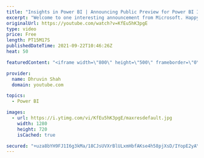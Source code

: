```yaml
---
title: "Insights in Power BI | Announcing Public Preview for Power BI Insights (September 2021 Updates)"
excerpt: "Welcome to one interesting announcement from Microsoft. Happy to announce the Public Preview of \"Insights\" in Power BI. The first question arises in our mind how Insights feature is useful to us? The Insights feature helps users easily find and explore insights such as anomalies, trends, and KPI analysis"
originalUrl: https://youtube.com/watch?v=KfEu5hK3pgE
type: video
price: Free
length: PT15M17S
publishedDateTime: 2021-09-22T10:46:26Z
heat: 50

featuredContent: "<iframe width=\"800\" height=\"500\" frameborder=\"0\" src=\"https://www.youtube.com/embed/KfEu5hK3pgE\" allow=\"accelerometer; autoplay; encrypted-media; gyroscope; picture-in-picture\" allowfullscreen></iframe>"

provider:
  name: Dhruvin Shah
  domain: youtube.com

topics:
  - Power BI

images:
  - url: https://i.ytimg.com/vi/KfEu5hK3pgE/maxresdefault.jpg
    width: 1280
    height: 720
    isCached: true

secured: "+uza8bYH9FJ1I6g3kMa/18CJsUVXrBlULxmHbfAKse4h58pjXsD/IYopE2yAY7WLONYA3jmOQiOHH+JM1pfy7cMvbgCEqVK1UN2AIzC9mOSOPl2exGf0l5GI6vwY06KeRSfxfRNkUoCK5WwxTf6G0laERBLW4Uo4c/KulKJecvHPcSHW8Wuyki2LQ7s72hx84fXOru5KuUbUKg9dljC7DeCq5gSJnAz7Qh22TTu+JMCS1YJdTgStCRSBIB8QWN6cpC29I/fyVovd77cRnQfqkcmQKP72/fehjR3fJa9hVQzRSlEu8iXa04yYQs6gj3XRNx04KlI5TpCpAxYdMgtyhqqF9SPI234Mc2I2RdyHml91lHlFxx5TS/Ib/KdWjzlVpg/dpVxGI9MJiFAD5q6SbxUy2VXDuW6uiD396Nnpvkk=;PqliVCMUOdgvK3buF2uH3g=="
---
```


